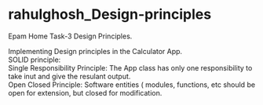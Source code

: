 # rahulghosh_Design-principles
Epam Home Task-3 Design Principles.

Implementing Design principles in the Calculator App.<br>
SOLID principle:<br>
  Single Responsibility Principle: The App class has only one responsibility to take inut and give the resulant output.<br>
  Open Closed Principle: Software entities ( modules, functions, etc should be open for
extension, but closed for modification.<br>
  

